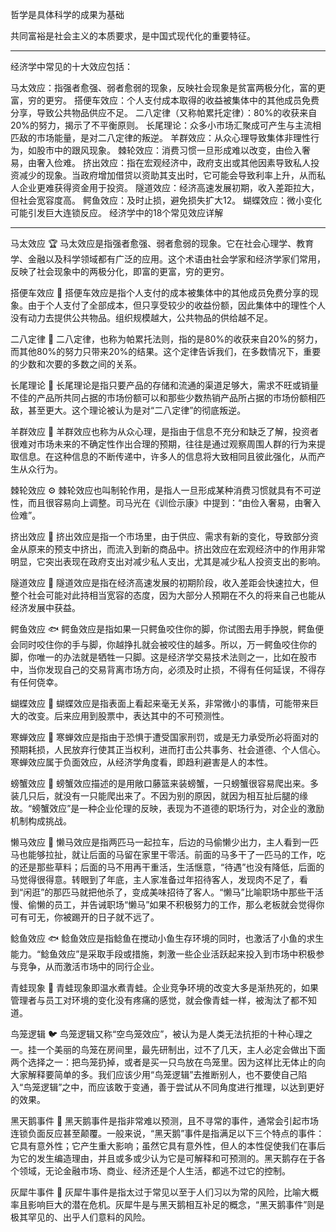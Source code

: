 哲学是具体科学的成果为基础

共同富裕是社会主义的本质要求，是中国式现代化的重要特征。

- - -

经济学中常见的十大效应包括‌：

‌马太效应‌：指强者愈强、弱者愈弱的现象，反映社会现象是贫富两极分化，富的更富，穷的更穷‌。
‌搭便车效应‌：个人支付成本取得的收益被集体中的其他成员免费分享，导致公共物品供应不足‌。
‌二八定律‌（又称帕累托定律）：80%的收获来自20%的努力，揭示了不平衡原则‌。
‌长尾理论‌：众多小市场汇聚成可产生与主流相匹敌的市场能量，是对二八定律的叛逆‌。
‌羊群效应‌：从众心理导致集体非理性行为，如股市中的跟风现象‌。
‌棘轮效应‌：消费习惯一旦形成难以改变，由俭入奢易，由奢入俭难‌。
‌挤出效应‌：指在宏观经济中，政府支出或其他因素导致私人投资减少的现象。当政府增加借贷以资助其支出时，它可能会导致利率上升，从而私人企业更难获得资金用于投资。
‌隧道效应‌：经济高速发展初期，收入差距拉大，但社会宽容度高‌。
‌鳄鱼效应‌：及时止损，避免损失扩大‌12。
‌蝴蝶效应‌：微小变化可能引发巨大连锁反应‌。
经济学中的18个常见效应详解

- - -

马太效应 🏆
马太效应是指强者愈强、弱者愈弱的现象。它在社会心理学、教育学、金融以及科学领域都有广泛的应用。这个术语由社会学家和经济学家们常用，反映了社会现象中的两极分化，即富的更富，穷的更穷。

搭便车效应 🚌
搭便车效应是指个人支付的成本被集体中的其他成员免费分享的现象。由于个人支付了全部成本，但只享受较少的收益份额，因此集体中的理性个人没有动力去提供公共物品。组织规模越大，公共物品的供给越不足。

二八定律 🔢
二八定律，也称为帕累托法则，指的是80%的收获来自20%的努力，而其他80%的努力只带来20%的结果。这个定律告诉我们，在多数情况下，重要的少数和次要的多数之间的关系。

长尾理论 🐾
长尾理论是指只要产品的存储和流通的渠道足够大，需求不旺或销量不佳的产品所共同占据的市场份额可以和那些少数热销产品所占据的市场份额相匹敌，甚至更大。这个理论被认为是对“二八定律”的彻底叛逆。

羊群效应 🐏
羊群效应也称为从众心理，是指由于信息不充分和缺乏了解，投资者很难对市场未来的不确定性作出合理的预期，往往是通过观察周围人群的行为来提取信息。在这种信息的不断传递中，许多人的信息将大致相同且彼此强化，从而产生从众行为。

棘轮效应 ⚙️
棘轮效应也叫制轮作用，是指人一旦形成某种消费习惯就具有不可逆性，而且很容易向上调整。司马光在《训俭示康》中提到：“由俭入奢易，由奢入俭难”。

挤出效应 💸
挤出效应是指一个市场里，由于供应、需求有新的变化，导致部分资金从原来的预支中挤出，而流入到新的商品中。挤出效应在宏观经济中的作用非常明显，它突出表现在政府支出对减少私人支出，尤其是减少私人投资支出的影响。

隧道效应 🚀
隧道效应是指在经济高速发展的初期阶段，收入差距会快速拉大，但整个社会可能对此持相当宽容的态度，因为大部分人预期在不久的将来自己也能从经济发展中获益。

鳄鱼效应 🐟
鳄鱼效应是指如果一只鳄鱼咬住你的脚，你试图去用手挣脱，鳄鱼便会同时咬住你的手与脚，你越挣扎就会被咬住的越多。所以，万一鳄鱼咬住你的脚，你唯一的办法就是牺牲一只脚。这是经济学交易技术法则之一，比如在股市中，当你发现自己的交易背离市场方向，必须及时止损，不得有任何延误，不得存有任何侥幸。

蝴蝶效应 🦋
蝴蝶效应是指表面上看起来毫无关系，非常微小的事情，可能带来巨大的改变。后来应用到股票中，表达其中的不可预测性。

寒蝉效应 🌿
寒蝉效应是指由于恐惧于遭受国家刑罚，或是无力承受所必将面对的预期耗损，人民放弃行使其正当权利，进而打击公共事务、社会道德、个人信心。寒蝉效应属于负面效应，从经济学角度看，即趋利避害是人的本性。

螃蟹效应 🦀
螃蟹效应描述的是用敞口藤篮来装螃蟹，一只螃蟹很容易爬出来。多装几只后，就没有一只能爬出来了。不因为别的原因，就因为相互扯后腿的缘故。“螃蟹效应”是一种企业伦理的反映，表现为不道德的职场行为，对企业的激励机制构成挑战。

懒马效应 🐎
懒马效应是指两匹马一起拉车，后边的马偷懒少出力，主人看到一匹马也能够拉扯，就让后面的马留在家里干零活。前面的马多干了一匹马的工作，吃的还是那些草料；后面的马不用再干重活，生活惬意，“待遇”也没有降低，后面的马觉得很得意。转眼到了年底，主人家准备过年招待客人，发现肉不足了，看到“闲逛”的那匹马就把他杀了，变成美味招待了客人。“懒马”比喻职场中那些干活慢、偷懒的员工，并告诫职场“懒马”如果不积极努力的工作，那么老板就会觉得你可有可无，你被踢开的日子就不远了。

鲶鱼效应 🐟
鲶鱼效应是指鲶鱼在搅动小鱼生存环境的同时，也激活了小鱼的求生能力。“鲶鱼效应”是采取手段或措施，刺激一些企业活跃起来投入到市场中积极参与竞争，从而激活市场中的同行企业。

青蛙现象 🐸
青蛙现象即温水煮青蛙。企业竞争环境的改变大多是渐热死的，如果管理者与员工对环境的变化没有疼痛的感觉，就会像青蛙一样，被淘汰了都不知道。

鸟笼逻辑 🐦
鸟笼逻辑又称“空鸟笼效应”，被认为是人类无法抗拒的十种心理之一。挂一个美丽的鸟笼在房间里，最先研制出，过不了几天，主人必定会做出下面两个选择之一：把鸟笼扔掉，或者是买一只鸟放在鸟笼里。因为这样比无体止的向大家解释要简单的多。我们应该少用“鸟笼逻辑”去推断别人，也不要使自己陷入“鸟笼逻辑”之中，而应该敢于变通，善于尝试从不同角度进行推理，以达到更好的效果。

黑天鹅事件 🦅
黑天鹅事件是指非常难以预测，且不寻常的事件，通常会引起市场连锁负面反应甚至颠覆。一般来说，“黑天鹅”事件是指满足以下三个特点的事件：它具有意外性；它产生重大影响；虽然它具有意外性，但人的本性促使我们在事后为它的发生编造理由，并且或多或少认为它是可解释和可预测的。黑天鹅存在于各个领域，无论金融市场、商业、经济还是个人生活，都逃不过它的控制。

灰犀牛事件 🦏
灰犀牛事件是指太过于常见以至于人们习以为常的风险，比喻大概率且影响巨大的潜在危机。灰犀牛是与黑天鹅相互补足的概念，“黑天鹅事件”则是极其罕见的、出乎人们意料的风险。
